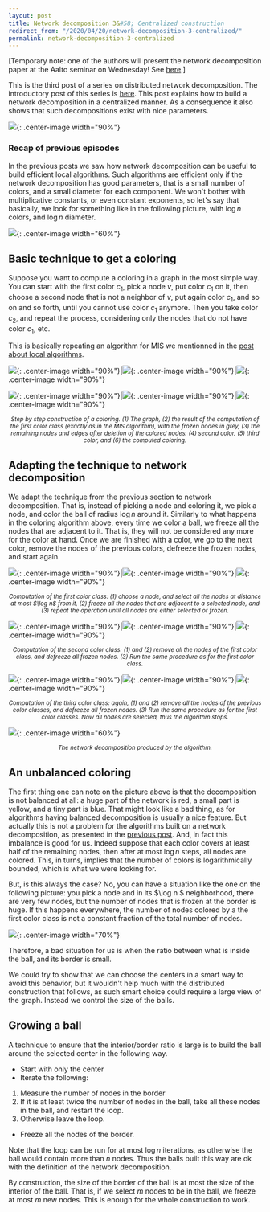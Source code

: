 ```yaml
---
layout: post
title: Network decomposition 3&#58; Centralized construction
redirect_from: "/2020/04/20/network-decomposition-3-centralized/"
permalink: network-decomposition-3-centralized
---
```


[Temporary note: one of the authors will present the network decomposition paper 
at the Aalto seminar on Wednesday! See 
[here](https://users.aalto.fi/~uittoj3/seminar.html).] 

This is the third post of a series on distributed network decomposition. 
The introductory post of this series is 
[here](https://discrete-notes.github.io/network-decomposition-0). 
This post explains how to build a network decomposition in a centralized manner.
As a consequence it also shows that such decompositions exist with nice 
parameters. 

![](assets/caravane-4.jpg){: .center-image width="90%"}

### Recap of previous episodes

In the previous posts we saw how network decomposition can be useful to build 
efficient local algorithms. Such algorithms are efficient only if the network 
decomposition has good parameters, that is a small number of colors, and a small
diameter for each component. 
We won't bother with multiplicative constants, or even constant exponents, 
so let's say that basically, we look for something like in the following picture, 
with $\log n$ colors, and $\log n$ diameter. 

![](assets/network-decomposition-log.png){: .center-image width="60%"}


## Basic technique to get a coloring

Suppose you want to compute a coloring in a graph in the most simple way. 
You can start with the first color $c_1$, pick a node $v$, put color $c_1$ on it, 
then choose a second node that is not a neighbor of $v$, put again color $c_1$, 
and so on and so forth,
until you cannot use color $c_1$ anymore. Then you take color $c_2$, and repeat 
the process, considering only the nodes that do not have color $c_1$, etc. 

This is basically repeating an algorithm for MIS we mentionned in the 
[post about local algorithms](https://discrete-notes.github.io/network-decomposition-1-local-algorithms).  

![](assets/coloring-0.png){: .center-image width="90%"}|![](assets/coloring-1.png){: .center-image width="90%"}|![](assets/coloring-2.png){: .center-image width="90%"}

![](assets/coloring-3.png){: .center-image width="90%"}|![](assets/coloring-4.png){: .center-image width="90%"}|![](assets/coloring-5.png){: .center-image width="90%"}

<p align="center"><small><i>
Step by step construction of a coloring. (1) The graph, (2) the result of the 
computation of the first color class (exactly as in the MIS algorithm), with the 
frozen nodes in grey, (3) the remaining nodes and edges after deletion of the 
colored nodes, (4) second color, (5) third color, and (6) the computed coloring.
</i></small></p>

## Adapting the technique to network decomposition

We adapt the technique from the previous section to network decomposition. 
That is, instead of picking a 
node and coloring it, we pick a node, and color the ball of radius $\log n$ 
around it. Similarly to what happens in the coloring algorithm above, 
every time we color a ball, we freeze all the nodes that are adjacent to it. 
That is, they will not be considered any more for the color at hand. Once we are 
finished with a color, we go to the next color, remove the nodes of the previous 
colors, defreeze the frozen nodes, and start again. 

![](assets/coloring-log-1.png){: .center-image width="90%"}|![](assets/coloring-log-2.png){: .center-image width="90%"}|![](assets/coloring-log-3.png){: .center-image width="90%"}

<p align="center"><small><i>
Computation of the first color class: (1) choose a node, and select all the 
nodes at distance at most $\log n$ from it, (2) freeze all the nodes that are 
adjacent to a selected node, and (3) repeat the operation until all nodes are
either selected or frozen.
</i></small></p>

![](assets/coloring-log-4.png){: .center-image width="90%"}|![](assets/coloring-log-5.png){: .center-image width="90%"}|![](assets/coloring-log-6.png){: .center-image width="90%"}

<p align="center"><small><i>
Computation of the second color class: (1) and (2) remove all the 
nodes of the first color class, and defreeze all frozen nodes. (3) Run the same 
procedure as for the first color class. 
</i></small></p>

![](assets/coloring-log-7.png){: .center-image width="90%"}|![](assets/coloring-log-8.png){: .center-image width="90%"}|![](assets/coloring-log-9.png){: .center-image width="90%"}

<p align="center"><small><i>
Computation of the third color class: again, (1) and (2) remove all the 
nodes of the previous color classes, and defreeze all frozen nodes. (3) Run the 
same procedure as for the first color classes. Now all nodes are selected, thus 
the algorithm stops.
</i></small></p>

![](assets/coloring-log-10.png){: .center-image width="60%"}
<p align="center"><small><i>
The network decomposition produced by the algorithm.
</i></small></p>

## An unbalanced coloring

The first thing one can note on the picture above is that the decomposition is 
not balanced at all: a huge part of the network is red, a small part is yellow, 
and a tiny part is blue. That might look like a bad thing, as for algorithms 
having balanced decomposition is usually a nice feature. But actually this is not a 
problem for the algorithms built on a network decomposition, as presented in 
the [previous post](https://discrete-notes.github.io/network-decomposition-2-impact). 
And, in fact this imbalance is good for us. Indeed suppose that each color 
covers at least half of the remaining nodes, then after at most $\log n$ steps, 
all nodes are colored. This, in turns, implies that the number of colors is 
logarithmically bounded, which is what we were looking for. 

But, is this always the case? No, you can have a situation like the one on the 
following picture: you pick a node and in its $\log n $ neighborhood, there are 
very few nodes, but the number of nodes that is frozen at the border is huge. 
If this happens everywhere, the number of nodes colored by a the first color 
class is not a constant fraction of the total number of nodes. 

![](assets/blow-up.png){: .center-image width="70%"}

Therefore, a bad situation for us is when the ratio between what is inside 
the ball, and its border is small.

We could try to show that we can choose the centers in a smart way to avoid this 
behavior, but it wouldn't help much with the distributed construction that 
follows, as such smart choice could require a large view of the graph.
Instead we control the size of the balls.

## Growing a ball

A technique to ensure that the interior/border ratio is large is to build the 
ball around the selected center in the following way. 

* Start with only the center
* Iterate the following:

1. Measure the number of nodes in the border
2. If it is at least twice the number of nodes in the ball, take all these nodes 
in the ball, and restart the loop. 
3. Otherwise leave the loop.

* Freeze all the nodes of the border. 

Note that the loop can be run for at most $\log n$ iterations, as otherwise 
the ball would contain more than $n$ nodes. Thus the balls built this way are ok
with the definition of the network decomposition.

By construction, the size of the border of the ball is at most the size of the
interior of the ball. That is, if we select $m$ nodes to be in the ball, we 
freeze at most $m$ new nodes. This is enough for the whole construction to work.

